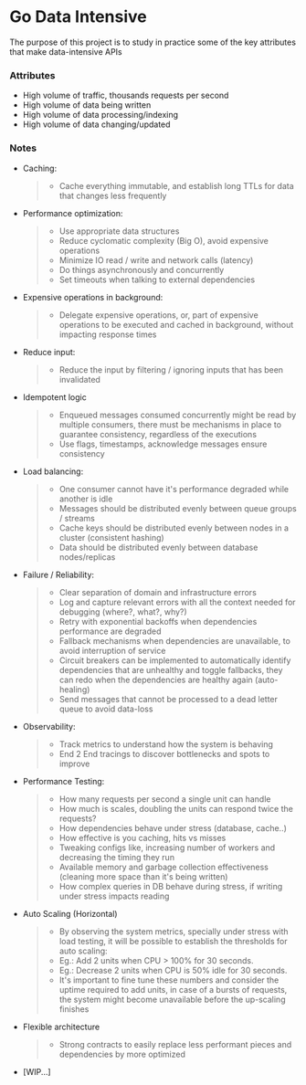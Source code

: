# Go Data Intensive

The purpose of this project is to study in practice some of the key attributes that make 
data-intensive APIs

### Attributes

- High volume of traffic, thousands requests per second
- High volume of data being written
- High volume of data processing/indexing
- High volume of data changing/updated

### Notes

- Caching:
  > - Cache everything immutable, and establish long TTLs for data 
  > that changes less frequently

- Performance optimization:
  > - Use appropriate data structures 
  > - Reduce cyclomatic complexity (Big O), avoid expensive operations 
  > - Minimize IO read / write and network calls (latency)
  > - Do things asynchronously and concurrently
  > - Set timeouts when talking to external dependencies

- Expensive operations in background:
  > - Delegate expensive operations, or, part of expensive operations 
  > to be executed and cached in background, without impacting response times

- Reduce input:
  > - Reduce the input by filtering / ignoring inputs that has been invalidated

- Idempotent logic
  > - Enqueued messages consumed concurrently might be read by multiple consumers, 
  > there must be mechanisms in place to guarantee consistency, regardless of the executions
  > - Use flags, timestamps, acknowledge messages ensure consistency

- Load balancing:
  > - One consumer cannot have it's performance degraded while another is idle
  > - Messages should be distributed evenly between queue groups / streams
  > - Cache keys should be distributed evenly between nodes in a cluster (consistent hashing)
  > - Data should be distributed evenly between database nodes/replicas

- Failure / Reliability:
  > - Clear separation of domain and infrastructure errors
  > - Log and capture relevant errors with all the context needed for debugging (where?, what?, why?)
  > - Retry with exponential backoffs when dependencies performance are degraded
  > - Fallback mechanisms when dependencies are unavailable, to avoid interruption of service
  > - Circuit breakers can be implemented to automatically identify dependencies that are unhealthy
  > and toggle fallbacks, they can redo when the dependencies are healthy again (auto-healing)
  > - Send messages that cannot be processed to a dead letter queue to avoid data-loss

- Observability:
  > - Track metrics to understand how the system is behaving
  > - End 2 End tracings to discover bottlenecks and spots to improve
  
- Performance Testing:
  > - How many requests per second a single unit can handle
  > - How much is scales, doubling the units can respond twice the requests?
  > - How dependencies behave under stress (database, cache..)
  > - How effective is you caching, hits vs misses
  > - Tweaking configs like, increasing number of workers and decreasing the timing they run
  > - Available memory and garbage collection effectiveness (cleaning more space than it's being written)
  > - How complex queries in DB behave during stress, if writing under stress impacts reading

- Auto Scaling (Horizontal)
  > - By observing the system metrics, specially  under stress with load testing,
  > it will be possible to establish the thresholds for auto scaling:
  > - Eg.: Add 2 units when CPU > 100% for 30 seconds.
  > - Eg.: Decrease 2 units when CPU is 50% idle for 30 seconds.
  > - It's important to fine tune these numbers and consider the uptime required to add units,
  > in case of a bursts of requests, the system might become unavailable before the up-scaling finishes

- Flexible architecture
  > - Strong contracts to easily replace less performant pieces and dependencies by more optimized

- [WIP...]
